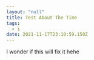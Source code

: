 ```yaml
---
layout: "null"
title: Test About The Time
tags:
  - i
date: 2021-11-17T23:10:59.150Z
---
```

I wonder if this will fix it hehe